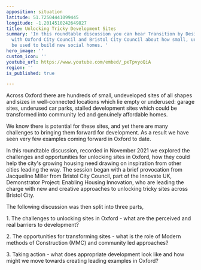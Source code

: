 ```yaml
---
apposition: situation
latitude: 51.72504441099445
longitude: -1.2014510242649827
title: Unlocking Tricky Development Sites
summary: 'In this roundtable discussion you can hear Transition by Design talking
  with Oxford City Council and Bristol City Council about how small, urban sites can
  be used to build new social homes. '
hero_image: ''
custom_icon: ''
youtube_url: https://www.youtube.com/embed/_peTpvyoQiA
region: ''
is_published: true

---
```

Across Oxford there are hundreds of small, undeveloped sites of all shapes and sizes in well-connected locations which lie empty or underused: garage sites, underused car parks, stalled development sites which could be transformed into community led and genuinely affordable homes. 

We know there is potential for these sites, and yet there are many challenges to bringing them forward for development. As a result we have seen very few examples coming forward in Oxford to date. 

In this roundtable discussion, recorded in November 2021 we explored the challenges and opportunities for unlocking sites in Oxford, how they could help the city's growing housing need drawing on inspiration from other cities leading the way. The session began with a brief provocation from Jacqueline Miller from Bristol City Council, part of the Innovate UK, Demonstrator Project: Enabling Housing Innovation, who are leading the charge with new and creative approaches to unlocking tricky sites across Bristol City. 

The following discussion was then split into three parts, 

1\. The challenges to unlocking sites in Oxford - what are the perceived and real barriers to development? 

2\. The opportunities for transforming sites - what is the role of Modern methods of Construction (MMC) and community led approaches? 

3\. Taking action - what does appropriate development look like and how might we move towards creating leading examples in Oxford?